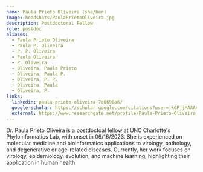 ```yaml
---
name: Paula Prieto Oliveira (she/her)
image: headshots/PaulaPrietoOliveira.jpg
description: Postdoctoral Fellow
role: postdoc
aliases:
  - Paula Prieto Oliveira
  - Paula P. Oliveira
  - P. P. Oliveira
  - Paula Oliveira
  - P. Oliveira
  - Oliveira, Paula Prieto
  - Oliveira, Paula P.
  - Oliveira, P. P.
  - Oliveira, Paula
  - Oliveira, P.
links:
  linkedin: paula-prieto-oliveira-7a0698a6/
  google-scholar: https://scholar.google.com/citations?user=jkGPjjMAAAAJ&hl=pt-BR&oi=sra
  external: https://www.researchgate.net/profile/Paula-Prieto-Oliveira
---
```


Dr. Paula Prieto Oliveira is a postdoctoal fellow at UNC Charlotte's Phyloinformatics Lab, with onset in 06/16/2023. She is experienced on molecular medicine and bioinformatics applications to virology, pathology, and degenerative or age-related diseases. Currently, her work focuses on virology, epidemiology, evolution, and machine learning, highlighting their application in human health.
